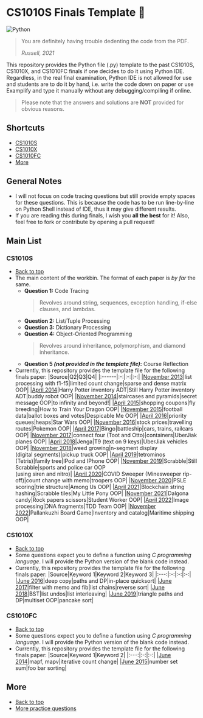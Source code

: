 # CS1010S Finals Template 🐍
<img alt="Python" src="https://img.shields.io/badge/python%20-%2314354C.svg?&style=for-the-badge&logo=python&logoColor=white"/>

> You are definitely having trouble dedenting the code from the PDF.
>
> _Russell, 2021_

This repository provides the Python file (.py) template to the past CS1010S, CS1010X, and CS1010FC finals if one decides to do it using Python IDE.
Regardless, in the real final examination, Python IDE is not allowed for use and students are to do it by hand, i.e. write the code down on paper or use Examplify and type it manually without any debugging/compiling if online.

> Please note that the answers and solutions are **NOT** provided for obvious reasons.

## Shortcuts
+ [CS1010S](#cs1010s)
+ [CS1010X](#cs1010x)
+ [CS1010FC](#cs1010fc)
+ [More](#more)

## General Notes
+ I will not focus on code tracing questions but still provide empty spaces for these questions. This is because the code has to be run line-by-line on Python Shell instead of IDE, thus it may give different results.
+ If you are reading this during finals, I wish you **all the best** for it! Also, feel free to fork or contribute by opening a pull request!

## Main List
### CS1010S
+ [Back to top](#shortcuts)
+ The main content of the workbin. The format of each paper is *by far* the same.
    + **Question 1:** Code Tracing
        > Revolves around string, sequences, exception handling, if-else clauses, and lambdas.
    + **Question 2:** List/Tuple Processing
    + **Question 3:** Dictionary Processing
    + **Question 4:** Object-Oriented Programming
        > Revolves around inheritance, polymorphism, and diamond inheritance.
    + **Question 5 *(not provided in the template file)*:** Course Reflection
+ Currently, this repository provides the template file for the following finals paper:
    |Source|Q2|Q3|Q4|
    |:------|:-:|:-:|:-:|
    |[November 2013](CS1010S/cs1010s-nov13-template.py)|list processing with f1-f5|limited count change|sparse and dense matrix OOP|
    |[April 2014](CS1010S/cs1010s-apr14-template.py)|Harry Potter inventory ADT|Still Harry Potter inventory ADT|buddy robot OOP|
    |[November 2014](CS1010S/cs1010s-nov14-template.py)|staircases and pyramids|secret message OOP|to infinity and beyond!|
    |[April 2015](CS1010S/cs1010s-apr15-template.py)|shopping coupons|fly breeding|How to Train Your Dragon OOP|
    |[November 2015](CS1010S/cs1010s-nov15-template.py)|football data|ballot boxes and votes|Despicable Me OOP|
    |[April 2016](CS1010S/cs1010s-apr16-template.py)|priority queues|heaps|Star Wars OOP|
    |[November 2016](CS1010S/cs1010s-nov16-template.py)|stock prices|travelling routes|Pokemon OOP|
    |[April 2017](CS1010S/cs1010s-apr17-template.py)|Bingo|battleship|cars, trains, railcars OOP|
    |[November 2017](CS1010S/cs1010s-nov17-template.py)|connect four (Toot and Otto)|containers|UberJiak planes OOP|
    |[April 2018](CS1010S/cs1010s-apr18-template.py)|Jenga|T9 (text on 9 keys)|UberJiak vehicles OOP|
    |[November 2018](CS1010S/cs1010s-nov18-template.py)|weed growing|n-segment display<br>(digital segments)|pickup truck OOP|
    |[April 2019](CS1010S/cs1010s-apr19-template.py)|tetrominos (Tetris)|family tree|IPod and IPhone OOP|
    |[November 2019](CS1010S/cs1010s-nov19-template.py)|Scrabble|Still Scrabble|sports and police car OOP<br>(using siren and nitro)|
    |[April 2020](CS1010S/cs1010s-apr20-template.py)|COVID Sweeper (Minesweeper rip-off)|count change with memo|troopers OOP|
    |[November 2020](CS1010S/cs1010s-nov20-template.py)|PSLE scoring|trie structure|Among Us OOP|
    |[April 2021](CS1010S/cs1010s-apr21-template.py)|Blockchain string hashing|Scrabble tiles|My Little Pony OOP|
    |[November 2021](CS1010S/cs1010s-nov21-template.py)|Dalgona candy|Rock papers scissors|Student Worker OOP|
    |[April 2022](CS1010S/cs1010s-apr22-template.py)|Image processing|DNA fragments|TDD Team OOP|
    |[November 2022](CS1010S/cs1010s-nov22-template.py)|Pallankuzhi Board Game|Inventory and catalog|Maritime shipping OOP|

### CS1010X
+ [Back to top](#shortcuts)
+ Some questions expect you to define a function using *C programming language*. I will provide the Python version of the blank code instead.
+ Currently, this repository provides the template file for the following finals paper:
    |Source|Keyword 1|Keyword 2|Keyword 3|
    |:---:|:-:|:-:|:-:|
    |[June 2016](CS1010X/cs1010x-jun16-template.py)|deep copy|paths and DP|in-place quicksort|
    |[June 2017](CS1010X/cs1010x-jun17-template.py)|filter with memo and fib|list chains|reverse sort|
    |[June 2018](CS1010X/cs1010x-jun18-template.py)|BST|list undos|list interleaving|
    |[June 2019](CS1010X/cs1010x-jun19-template.py)|triangle paths and DP|multiset OOP|pancake sort|

### CS1010FC
+ [Back to top](#shortcuts)
+ Some questions expect you to define a function using *C programming language*. I will provide the Python version of the blank code instead.
+ Currently, this repository provides the template file for the following finals paper:
    |Source|Keyword 1|Keyword 2|
    |:---:|:-:|:-:|
    |[June 2014](CS1010FC/cs1010fc-jun14-template.py)|mapf, mapv|iterative count change|
    |[June 2015](CS1010FC/cs1010fc-jun15-template.py)|number set sum|foo bar sorting|

## More
+ [Back to top](#shortcuts)
+ [More practice questions](https://github.com/cs1010s/practice-makes-perfect)
